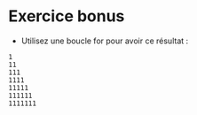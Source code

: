 # Exercice bonus
 
- Utilisez une boucle for pour avoir ce résultat :

```
1
11
111
1111
11111
111111
1111111
```